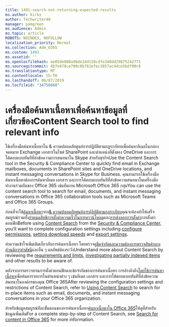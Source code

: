 ```yaml
---
title: 1491-search-not-returning-expected-results
ms.author: kirks
author: Techwriter40
manager: pamgreen
ms.audience: Admin
ms.topic: article
ROBOTS: NOINDEX, NOFOLLOW
localization_priority: Normal
ms.collection: Adm_O365
ms.custom: 1491
ms.assetid: ''
ms.openlocfilehash: ee05de080a9bde2dd150cdfe340dd29875242f71
ms.sourcegitcommit: 4b7e478ce700c0b781efec3857ac4dce5bdf00c6
ms.translationtype: MT
ms.contentlocale: th-TH
ms.lasthandoff: 06/07/2019
ms.locfileid: "34756660"
---
```

# <a name="content-search-tool-to-find-relevant-info"></a><span data-ttu-id="fbb60-102">เครื่องมือค้นหาเนื้อหาเพื่อค้นหาข้อมูลที่เกี่ยวข้อง</span><span class="sxs-lookup"><span data-stu-id="fbb60-102">Content Search tool to find relevant info</span></span>

<span data-ttu-id="fbb60-103">ใช้เครื่องมือค้นหาเนื้อหาใน & ความปลอดภัยศูนย์การปฏิบัติตามกฎระเบียบเพื่อค้นหาอีเมลในกล่องจดหมาย Exchange เอกสารในไซต์ SharePoint และตำแหน่งที่ตั้งของ OneDrive และการโต้ตอบแบบทันทีที่ส่งข้อความการสนทนาใน Skype สำหรับธุรกิจ</span><span class="sxs-lookup"><span data-stu-id="fbb60-103">Use the Content Search tool in the Security & Compliance Center to quickly find email in Exchange mailboxes, documents in SharePoint sites and OneDrive locations, and instant messaging conversations in Skype for Business.</span></span> <span data-ttu-id="fbb60-104">คุณสามารถใช้เครื่องมือค้นหาเนื้อหาต้องการค้นหาอีเมล เอกสาร และการโต้ตอบแบบทันทีที่ส่งข้อความสนทนาในเครื่องมือทำงานร่วมกันของ Office 365 เช่นทีมงาน Microsoft Office 365 กลุ่ม</span><span class="sxs-lookup"><span data-stu-id="fbb60-104">You can use the content search tool to search for email, documents, and instant messaging conversations in Office 365 collaboration tools such as Microsoft Teams and Office 365 Groups.</span></span>


<span data-ttu-id="fbb60-105">ก่อนที่จะใช้[ค้นหาเนื้อหา](https://sip.protection.office.com/contentsearchbeta?ContentOnly=1)จาก[& ความปลอดภัยศูนย์การปฏิบัติตามกฎระเบียบ](https://sip.protection.office.com/homepage)คุณจะต้องทำให้เสร็จสมบูรณ์รวมทั้ง[กำหนดสิทธิ](https://docs.microsoft.com/office365/securitycompliance/permissions-filtering-for-content-search)[การตั้งค่าความเร็วในการดาวน์โหลด](https://docs.microsoft.com/en-us/office365/securitycompliance/increase-download-speeds-when-exporting-ediscovery-results)และ[การส่งออกการตั้งค่า](https://docs.microsoft.com/en-us/office365/securitycompliance/disable-reports-when-you-export-content-search-results)การตั้งค่าคอนฟิก</span><span class="sxs-lookup"><span data-stu-id="fbb60-105">Before using [Content Search](https://sip.protection.office.com/contentsearchbeta?ContentOnly=1) from the [Security & Compliance Center](https://sip.protection.office.com/homepage), you'll want to complete configuration settings including [configure permissions](https://docs.microsoft.com/office365/securitycompliance/permissions-filtering-for-content-search), [setting download speeds](https://docs.microsoft.com/en-us/office365/securitycompliance/increase-download-speeds-when-exporting-ediscovery-results) and [export settings](https://docs.microsoft.com/en-us/office365/securitycompliance/disable-reports-when-you-export-content-search-results).</span></span>

<span data-ttu-id="fbb60-106">ทำความเข้าใจเพิ่มเติมเกี่ยวกับการค้นหาเนื้อหา โดยตรวจดู[ขีดจำกัดและความต้องการ](https://docs.microsoft.com/office365/securitycompliance/limits-for-content-search)[ตรวจสินค้าบางส่วนมีการทำดัชนี](https://docs.microsoft.com/office365/securitycompliance/investigating-partially-indexed-items-in-ediscovery)และอื่น ๆ ผลลัพธ์ต้องระวัง</span><span class="sxs-lookup"><span data-stu-id="fbb60-106">Understand more about Content Search by reviewing the [requirements and limits](https://docs.microsoft.com/office365/securitycompliance/limits-for-content-search), [investigating partially indexed items](https://docs.microsoft.com/office365/securitycompliance/investigating-partially-indexed-items-in-ediscovery) and other results to be aware of.</span></span>

<span data-ttu-id="fbb60-107">หลังจากการตรวจทานการตั้งค่าคอนฟิกและข้อจำกัดของการค้นหาเนื้อหา การอ้างอิงถึง[โดยใช้การค้นหาเนื้อหา</a>เพื่อค้นหารายการในตำแหน่งต่าง ๆ เช่นอีเมล เอกสาร และการโต้ตอบแบบทันทีที่ส่งข้อความสนทนาในองค์กรของคุณ Office 365](https://docs.microsoft.com/office365/securitycompliance/content-search)</span><span class="sxs-lookup"><span data-stu-id="fbb60-107">After reviewing the configuration settings and restrictions of Content Search, refer to [Using Content Search</a> to search for in-place items such as email, documents, and instant messaging conversations in your Office 365 organization](https://docs.microsoft.com/office365/securitycompliance/content-search).</span></span>

<span data-ttu-id="fbb60-108">สำหรับข้อมูลสมบูรณ์ทีละขั้นตอนของการค้นหาเนื้อหา[ค้นหาเนื้อหาใน Office 365](https://docs.microsoft.com/office365/securitycompliance/search-for-content)ให้ดูที่สำหรับข้อมูลเพิ่มเติม</span><span class="sxs-lookup"><span data-stu-id="fbb60-108">For a complete step-by-step of Content Search, see [Search for content in Office 365](https://docs.microsoft.com/office365/securitycompliance/search-for-content) for more information.</span></span>
